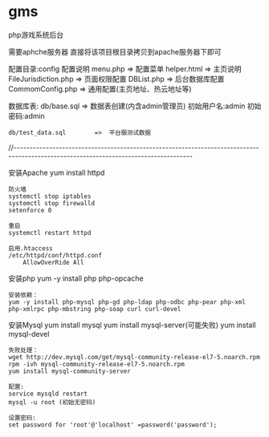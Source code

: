 ﻿# gms
php游戏系统后台

需要aphche服务器
	直接将该项目根目录拷贝到apache服务器下即可
	
配置目录:config
	配置说明
	menu.php				=>	配置菜单
	helper.html				=>	主页说明
	FileJurisdiction.php	=>	页面权限配置
	DBList.php				=>	后台数据库配置
	CommomConfig.php		=>	通用配置(主页地址、热云地址等)
	
数据库表:
	db/base.sql				=>	数据表创建(内含admin管理员)
		初始用户名:admin
		初始密码:admin
		
	db/test_data.sql		=>	平台服测试数据
	
//-------------------------------------------------------------------------------------------------------------------------------------
	
安装Apache
	yum install httpd

	防火墙
	systemctl stop iptables
	systemctl stop firewalld
	setenforce 0

	重启
	systemctl restart httpd

	启用.htaccess
	/etc/httpd/conf/httpd.conf
		AllowOverRide All

安装php
	yum -y install php php-opcache

	安装依赖：
	yum -y install php-mysql php-gd php-ldap php-odbc php-pear php-xml php-xmlrpc php-mbstring php-soap curl curl-devel

安装Mysql
	yum install mysql
	yum install mysql-server(可能失败)
	yum install mysql-devel

	失败处理：
	wget http://dev.mysql.com/get/mysql-community-release-el7-5.noarch.rpm
	rpm -ivh mysql-community-release-el7-5.noarch.rpm
	yum install mysql-community-server

	配置:
	service mysqld restart
	mysql -u root (初始无密码)

	设置密码:
	set password for 'root'@'localhost' =password('password');